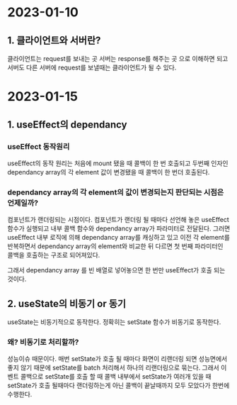 # 2023-01-10

## 1. 클라이언트와 서버란?

클라이언트는 request를 보내는 곳 
서버는 response를 해주는 곳
으로 이해하면 되고 서버도 다른 서버에 request를 보낼때는 클라이언트가 될 수 있다.

# 2023-01-15

## 1. useEffect의 dependancy 

### useEffect 동작원리

useEffect의 동작 원리는 처음에 mount 됐을 때 콜백이 한 번 호출되고 두번째 인자인 dependancy array의 각 element 값이 변경됐을 때 콜백이 한 번더 호출된다.

### dependancy array의 각 element의 값이 변경되는지 판단되는 시점은 언제일까?

컴포넌트가 랜더링되는 시점이다. 
컴포넌트가 랜더링 될 때마다 선언해 놓은 useEffect함수가 실행되고 내부 콜백 함수와 dependancy array가 파라미터로 전달된다. 그러면 useEffect 내부 로직에 의해 
dependancy array를 캐싱하고 있고 이전 각 element를 반복하면서 dependancy array의 element와 비교한 뒤 다르면 첫 번째 파라미터인 콜백을 호출하는 구조로 되어져있다.

그래서 dependancy array 를 빈 배열로 넣어놓으면 한 번만 useEffect가 호출 되는것이다.

## 2. useState의 비동기 or 동기

useState는 비동기적으로 동작한다. 정확히는 setState 함수가 비동기로 동작한다. 

### 왜? 비동기로 처리할까?

성능이슈 때문이다. 매번 setState가 호출 될 때마다 화면이 리랜더링 되면 성능면에서 좋지 않기 때문에 setState를 batch 처리해서 하나의 리랜더링으로 묶는다.
그래서 이벤트 콜백으로 setState를 호출 할 때 콜백 내부에서 setState가 여러개 있을 때 setState가 호출 될때마다 랜더링하는게 아닌 콜백이 끝날때까지 모두 모았다가 한번에 수행한다. 



